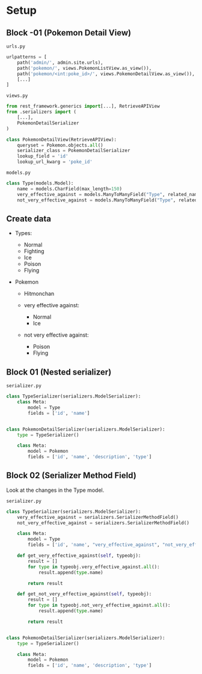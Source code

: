 # Setup

## Block -01 (Pokemon Detail View)

`urls.py`

```python
urlpatterns = [
    path('admin/', admin.site.urls),
    path('pokemon/', views.PokemonListView.as_view()),
    path('pokemon/<int:poke_id>/', views.PokemonDetailView.as_view()),
	[...]
]
```

`views.py`

```python
from rest_framework.generics import[...], RetrieveAPIView
from .serializers import (
    [...],
    PokemonDetailSerializer
)

class PokemonDetailView(RetrieveAPIView):
    queryset = Pokemon.objects.all()
    serializer_class = PokemonDetailSerializer
    lookup_field = 'id'
    lookup_url_kwarg = 'poke_id'
```

`models.py`

```python
class Type(models.Model):
    name = models.CharField(max_length=150)
    very_effective_against = models.ManyToManyField("Type", related_name="very_effected_by", blank=True)
    not_very_effective_against = models.ManyToManyField("Type", related_name="not_very_effected_by", blank=True)
```

## Create data

- Types:

  - Normal
  - Fighting
  - Ice
  - Poison
  - Flying

- Pokemon

  - Hitmonchan

  - very effective against:

    - Normal
    - Ice

  - not very effective against:

    - Poison
    - Flying

## Block 01 (Nested serializer)

`serializer.py`

```python
class TypeSerializer(serializers.ModelSerializer):
    class Meta:
        model = Type
        fields = ['id', 'name']


class PokemonDetailSerializer(serializers.ModelSerializer):
    type = TypeSerializer()

    class Meta:
        model = Pokemon
        fields = ['id', 'name', 'description', 'type']
```

## Block 02 (Serializer Method Field)

Look at the changes in the Type model.

`serializer.py`

```python
class TypeSerializer(serializers.ModelSerializer):
    very_effective_against = serializers.SerializerMethodField()
    not_very_effective_against = serializers.SerializerMethodField()

    class Meta:
        model = Type
        fields = ['id', 'name', "very_effective_against", "not_very_effective_against"]

    def get_very_effective_against(self, typeobj):
        result = []
        for type in typeobj.very_effective_against.all():
            result.append(type.name)

        return result

    def get_not_very_effective_against(self, typeobj):
        result = []
        for type in typeobj.not_very_effective_against.all():
            result.append(type.name)

        return result


class PokemonDetailSerializer(serializers.ModelSerializer):
    type = TypeSerializer()

    class Meta:
        model = Pokemon
        fields = ['id', 'name', 'description', 'type']
```
